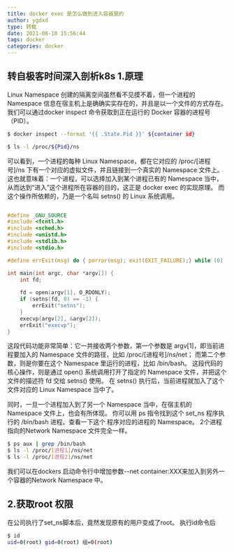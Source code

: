 ```yaml
---
title: docker exec 是怎么做到进入容器里的
author: ygdxd
type: 转载
date: 2021-08-10 15:56:44
tags: docker
categories: docker
---
```

转自极客时间深入剖析k8s
1.原理
-------------------
Linux Namespace 创建的隔离空间虽然看不见摸不着，但一个进程的 Namespace 信息在宿主机上是确确实实存在的，并且是以一个文件的方式存在。
我们可以通过docker inspect 命令获取到正在运行的 Docker 容器的进程号（PID）。
```bash
$ docker inspect --format '{{ .State.Pid }}' ${container id}

$ ls -l /proc/${Pid}/ns
```

可以看到，一个进程的每种 Linux Namespace，都在它对应的 /proc/[进程号]/ns 下有一个对应的虚拟文件，并且链接到一个真实的 Namespace 文件上。
这也就意味着：一个进程，可以选择加入到某个进程已有的 Namespace 当中，从而达到“进入”这个进程所在容器的目的，这正是 docker exec 的实现原理。
而这个操作所依赖的，乃是一个名叫 setns() 的 Linux 系统调用。
```C

#define _GNU_SOURCE
#include <fcntl.h>
#include <sched.h>
#include <unistd.h>
#include <stdlib.h>
#include <stdio.h>

#define errExit(msg) do { perror(msg); exit(EXIT_FAILURE);} while (0)

int main(int argc, char *argv[]) {
    int fd;
    
    fd = open(argv[1], O_RDONLY);
    if (setns(fd, 0) == -1) {
        errExit("setns");
    }
    execvp(argv[2], &argv[2]); 
    errExit("execvp");
}
```
这段代码功能非常简单：它一共接收两个参数，第一个参数是 argv[1]，即当前进程要加入的 Namespace 文件的路径，比如 /proc/[进程号]/ns/net；
而第二个参数，则是你要在这个 Namespace 里运行的进程，比如 /bin/bash。
这段代码的核心操作，则是通过 open() 系统调用打开了指定的 Namespace 文件，并把这个文件的描述符 fd 交给 setns() 使用。
在 setns() 执行后，当前进程就加入了这个文件对应的 Linux Namespace 当中了。

同时，一旦一个进程加入到了另一个 Namespace 当中，在宿主机的 Namespace 文件上，也会有所体现。
你可以用 ps 指令找到这个 set_ns 程序执行的 /bin/bash 进程。查看一下这个 程序对应的进程的 Namespace。
2个进程指向的Network Namespace 文件完全一样。
```bash
$ ps aux | grep /bin/bash
$ ls -l /proc/[进程1]/ns/net
$ ls -l /proc/[进程2]/ns/net
```
我们可以在dockers 启动命令行中增加参数--net container:XXX来加入到另外一个容器的Network Namespace 中。


2.获取root 权限
-------------------

在公司执行了set_ns脚本后，竟然发现原有的用户变成了root。
执行id命令后
```bash
$ id
uid=0(root) gid=0(root) 组=0(root)
```
